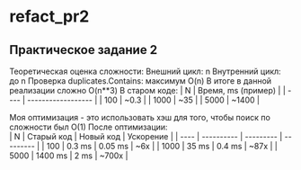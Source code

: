 # refact_pr2  
## Практическое задание 2  

Теоретическая оценка сложности:
Внешний цикл: n
Внутренний цикл: до n
Проверка duplicates.Contains: максимум O(n)
В итоге в данной реализации сложно O(n**3)
В старом коде:
| N    | Время, ms (пример) |
| ---- | ------------------ |
| 100  | ~0.3               |
| 1000 | ~35                |
| 5000 | ~1400              |

Моя оптимизация - это использовать хэш для того, чтобы поиск по сложности был O(1)
После оптимизации:  
| N    | Старый код | Новый код | Ускорение |
| ---- | ---------- | --------- | --------- |
| 100  | 0.3 ms     | 0.05 ms   | ~6x       |
| 1000 | 35 ms      | 0.4 ms    | ~87x      |
| 5000 | 1400 ms    | 2 ms      | ~700x     |
